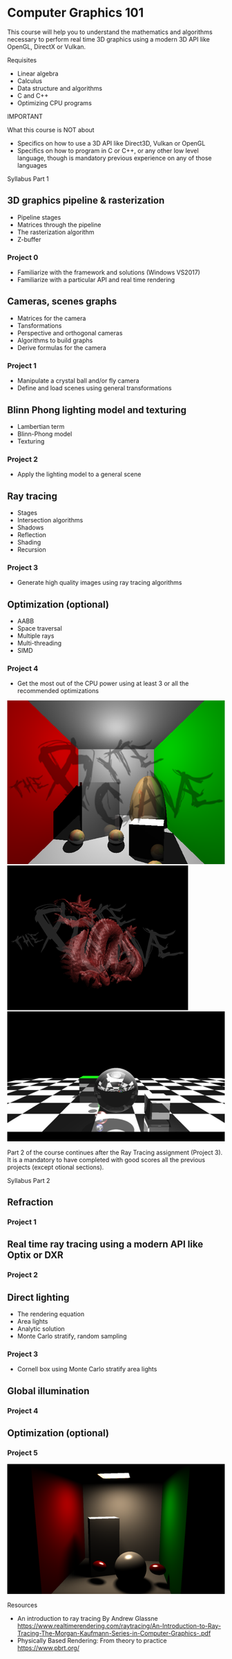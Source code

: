 # Computer Graphics 101

This course will help you to understand the mathematics and algorithms necessary to perform
real time 3D graphics using a modern 3D API like OpenGL, DirectX or Vulkan.


Requisites
 * Linear algebra
 * Calculus
 * Data structure and algorithms
 * C and C++
 * Optimizing CPU programs

IMPORTANT

What this course is NOT about
 * Specifics on how to use a 3D API like Direct3D, Vulkan or OpenGL
 * Specifics on how to program in C or C++, or any other low level language, though is mandatory previous experience on any of those languages
 
Syllabus Part 1

 ## 3D graphics pipeline & rasterization 
   * Pipeline stages
   * Matrices through the pipeline
   * The rasterization algorithm
   * Z-buffer
   
 ### Project 0
   * Familiarize with the framework and solutions (Windows VS2017)
   * Familiarize with a particular API and real time rendering

 ## Cameras, scenes graphs 
   * Matrices for the camera
   * Tansformations
   * Perspective and orthogonal cameras
   * Algorithms to build graphs
   * Derive formulas for the camera

 ### Project 1
   * Manipulate a crystal ball and/or fly camera
   * Define and load scenes using general transformations
    
 ## Blinn Phong lighting model and texturing
   * Lambertian term
   * Blinn-Phong model
   * Texturing
    
 ### Project 2
   * Apply the lighting model to a general scene
   
 ## Ray tracing
   * Stages
   * Intersection algorithms
   * Shadows
   * Reflection
   * Shading
   * Recursion

 ### Project 3
   * Generate high quality images using ray tracing algorithms
    
 ## Optimization (optional)
   * AABB
   * Space traversal
   * Multiple rays
   * Multi-threading
   * SIMD
 
 ### Project 4
   * Get the most out of the CPU power using at least 3 or all the recommended optimizations


![cornellbox](pics/cornell.png)
![dragon](pics/image.png)
![checkerboard](pics/checkerboard4.png)




Part 2 of the course continues after the Ray Tracing assignment (Project 3). 
It is a mandatory to have completed with good scores all the 
previous projects (except otional sections).

Syllabus Part 2
 ## Refraction
 
 ### Project 1
  
 ## Real time ray tracing using a modern API like Optix or DXR
 
 ### Project 2
  
 ## Direct lighting
   * The rendering equation
   * Area lights
   * Analytic solution
   * Monte Carlo stratify, random sampling
    
 ### Project 3
   *  Cornell box using Monte Carlo stratify area lights
    
 ## Global illumination
  
 ### Project 4
  
 ## Optimization (optional)
 
 ### Project 5

![cornelldirectlighting](pics/cornelldi.png)

Resources

* An introduction to ray tracing By Andrew Glassne https://www.realtimerendering.com/raytracing/An-Introduction-to-Ray-Tracing-The-Morgan-Kaufmann-Series-in-Computer-Graphics-.pdf
* Physically Based Rendering: From theory to practice https://www.pbrt.org/


